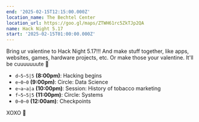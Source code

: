 ```yaml
---
end: '2025-02-15T12:15:00.000Z'
location_name: The Bechtel Center
location_url: https://goo.gl/maps/ZTWH61rc5ZkTJp2QA
name: Hack Night 5.17
start: '2025-02-15T01:00:00.000Z'
---
```


Bring ur valentine to Hack Night 5.17!!! And make stuff together, like apps, websites, games, hardware projects, etc. Or make those your valentine. It'll be cuuuuuuute 🩷

- `d~5~5|5` **(8:00pm)**: Hacking begins
- `e~0~0` **(9:00pm)**: Circle: Data Science
- `e~a~a|a` **(10:00pm)**: Session: History of tobacco marketing
- `f~5~5|5` **(11:00pm)**: Circle: Systems
- `0~0~0` **(12:00am)**: Checkpoints

XOXO 🍭